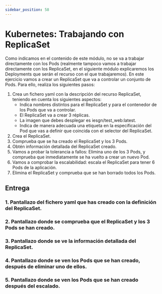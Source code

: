 ```yaml
---
sidebar_position: 58
---
```


# Kubernetes: Trabajando con ReplicaSet

Como indicamos en el contenido de este módulo, no se va a trabajar directamente con los Pods (realmente tampoco vamos a trabajar directamente con los ReplicaSet, en el siguiente módulo explicaremos los Deployments que serán el recurso con el que trabajaremos). En este ejercicio vamos a crear un ReplicaSet que va a controlar un conjunto de Pods. Para ello, realiza los siguientes pasos:

1. Crea un fichero yaml con la descripción del recurso ReplicaSet, teniendo en cuenta los siguientes aspectos:
    * Indica nombres distintos para el ReplicaSet y para el contenedor de los Pods que va a controlar.
    * El ReplicaSet va a crear 3 réplicas.
    * La imagen que debes desplegar es iesgn/test_web:latest.
    * Indica de manera adecuada una etiqueta en la especificación del Pod que vas a definir que coincida con el selector del ReplicaSet.
2. Crea el ReplicaSet.
3. Comprueba que se ha creado el ReplicaSet y los 3 Pods.
4. Obtén información detallada del ReplicaSet creado.
5. Vamos a probar la tolerancia a fallos: Elimina uno de los 3 Pods, y comprueba que inmediatamente se ha vuelto a crear un nuevo Pod.
6. Vamos a comprobar la escalabilidad: escala el ReplicaSet para tener 6 Pods de la aplicación.
7. Elimina el ReplicaSet y comprueba que se han borrado todos los Pods.

## Entrega

### 1. Pantallazo del fichero yaml que has creado con la definición del ReplicaSet.
### 2. Pantallazo donde se comprueba que el ReplicaSet y los 3 Pods se han creado.
### 3. Pantallazo donde se ve la información detallada del ReplicaSet.
### 4. Pantallazo donde se ven los Pods que se han creado, después de eliminar uno de ellos.
### 5. Pantallazo donde se ven los Pods que se han creado después del escalado.